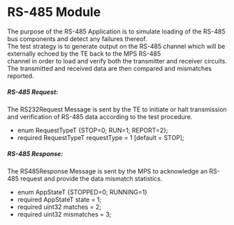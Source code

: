# RS-485 Module
The purpose of the RS-485 Application is to simulate loading of the RS-485 bus components and detect any failures thereof.  
The test strategy is to generate output on the RS-485 channel which will be externally echoed by the TE back to the MPS RS-485  
channel in order to load and verify both the transmitter and receiver circuits.  
The transmitted and received data are then compared and mismatches reported.  

##### RS-485 Request:
The RS232Request Message is sent by the TE to initiate or halt transmission and verification of RS-485 data according to the test procedure.	

  - enum RequestTypeT {STOP=0; RUN=1; REPORT=2};
  - required RequestTypeT requestType = 1 [default = STOP];
  
##### RS-485 Response:
The RS485Response Message is sent by the MPS to acknowledge an RS-485 request and provide the data mismatch statistics.  	

  - enum AppStateT {STOPPED=0; RUNNING=1}
  - required AppStateT state = 1;
  - required uint32 matches = 2;
  - required uint32 mismatches = 3;